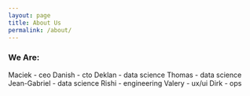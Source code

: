 ```yaml
---
layout: page
title: About Us
permalink: /about/
---
```


### We Are:
Maciek - ceo
Danish - cto
Deklan - data science
Thomas - data science
Jean-Gabriel - data science
Rishi - engineering
Valery - ux/ui
Dirk - ops
